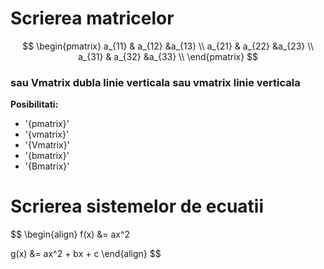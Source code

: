 # Scrierea matricelor
$$
\begin{pmatrix}
a_{11} & a_{12} &a_{13} \\
a_{21} & a_{22} &a_{23} \\
a_{31} & a_{32} &a_{33} \\
\end{pmatrix}
$$
### sau Vmatrix dubla linie verticala sau vmatrix linie verticala

**Posibilitati:**
- '{pmatrix}'
- '{vmatrix}'
- '{Vmatrix}'
- '{bmatrix}'
- '{Bmatrix}'

# Scrierea sistemelor de ecuatii

$$
\begin{align}
f(x) &= ax^2

g(x) &= ax^2 + bx + c
\end{align}
$$
